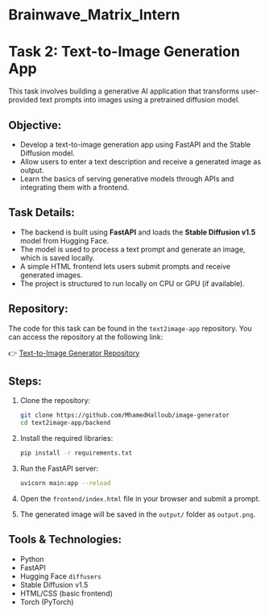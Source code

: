 # Brainwave_Matrix_Intern  
# Task 2: Text-to-Image Generation App

This task involves building a generative AI application that transforms user-provided text prompts into images using a pretrained diffusion model.

## Objective:
- Develop a text-to-image generation app using FastAPI and the Stable Diffusion model.
- Allow users to enter a text description and receive a generated image as output.
- Learn the basics of serving generative models through APIs and integrating them with a frontend.

## Task Details:
- The backend is built using **FastAPI** and loads the **Stable Diffusion v1.5** model from Hugging Face.
- The model is used to process a text prompt and generate an image, which is saved locally.
- A simple HTML frontend lets users submit prompts and receive generated images.
- The project is structured to run locally on CPU or GPU (if available).

## Repository:
The code for this task can be found in the `text2image-app` repository. You can access the repository at the following link:

👉 [Text-to-Image Generator Repository](https://github.com/MhamedHalloub/image-generator)

## Steps:
1. Clone the repository:
   ```bash
   git clone https://github.com/MhamedHalloub/image-generator
   cd text2image-app/backend
   ```

2. Install the required libraries:
   ```bash
   pip install -r requirements.txt
   ```

3. Run the FastAPI server:
   ```bash
   uvicorn main:app --reload
   ```

4. Open the `frontend/index.html` file in your browser and submit a prompt.

5. The generated image will be saved in the `output/` folder as `output.png`.

## Tools & Technologies:
- Python
- FastAPI
- Hugging Face `diffusers`
- Stable Diffusion v1.5
- HTML/CSS (basic frontend)
- Torch (PyTorch)

